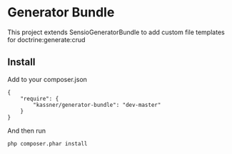 Generator Bundle
================

This project extends SensioGeneratorBundle to add custom file templates for doctrine:generate:crud

Install
-------

Add to your composer.json

    {
        "require": {
            "kassner/generator-bundle": "dev-master"
        }
    }

And then run

    php composer.phar install